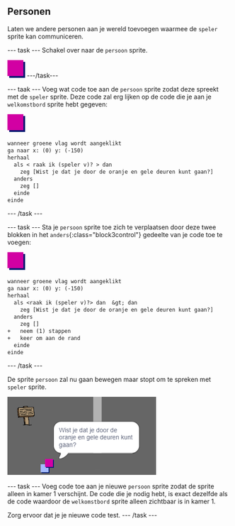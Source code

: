 ## Personen

Laten we andere personen aan je wereld toevoegen waarmee de `speler` sprite kan communiceren.

\--- task \--- Schakel over naar de `persoon` sprite.

![Person sprite](images/person.png) \---/task\---

\--- taak \--- Voeg wat code toe aan de `persoon` sprite zodat deze spreekt met de `speler` sprite. Deze code zal erg lijken op de code die je aan je `welkomstbord` sprite hebt gegeven:

![persoon](images/person.png)

```blocks3
wanneer groene vlag wordt aangeklikt
ga naar x: (0) y: (-150)
herhaal 
  als < raak ik (speler v)? > dan 
    zeg [Wist je dat je door de oranje en gele deuren kunt gaan?]
  anders
    zeg []
  einde
einde
```

\--- /task \---

\--- task \--- Sta je `persoon` sprite toe zich te verplaatsen door deze twee blokken in het `anders`{:class="block3control"} gedeelte van je code toe te voegen:

![persoon](images/person.png)

```blocks3
wanneer groene vlag wordt aangeklikt
ga naar x: (0) y: (-150)
herhaal 
  als <raak ik (speler v)?> dan  &gt; dan 
    zeg [Wist je dat je door de oranje en gele deuren kunt gaan?]
  anders
    zeg []
+   neem (1) stappen
+   keer om aan de rand
  einde
einde

```

\--- /task \---

De sprite `persoon` zal nu gaan bewegen maar stopt om te spreken met `speler` sprite.

![screenshot](images/world-person-test.png)

\--- task \--- Voeg code toe aan je nieuwe `persoon` sprite zodat de sprite alleen in kamer 1 verschijnt. De code die je nodig hebt, is exact dezelfde als de code waardoor de `welkomstbord` sprite alleen zichtbaar is in kamer 1.

Zorg ervoor dat je je nieuwe code test. \--- /task \---